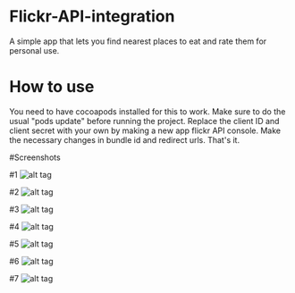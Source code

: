 # Flickr-API-integration
A simple app that lets you find nearest places to eat and rate them for personal use.


# How to use
You need to have cocoapods installed for this to work.
Make sure to do the usual "pods update" before running the project.
Replace the client ID and client secret with your own by making a new app flickr API console. Make the necessary changes in bundle id and redirect urls.
That's it.



#Screenshots



#1
![alt tag](https://github.com/umarF/Flickr-API-integration/blob/master/IMG_3541.PNG)



#2
![alt tag](https://github.com/umarF/Flickr-API-integration/blob/master/IMG_3542.PNG)




#3
![alt tag](https://github.com/umarF/Flickr-API-integration/blob/master/IMG_3543.PNG)




#4
![alt tag](https://github.com/umarF/Flickr-API-integration/blob/master/IMG_3546.PNG)




#5
![alt tag](https://github.com/umarF/Flickr-API-integration/blob/master/IMG_3547.PNG)




#6
![alt tag](https://github.com/umarF/Flickr-API-integration/blob/master/IMG_3548.PNG)




#7
![alt tag](https://github.com/umarF/Flickr-API-integration/blob/master/IMG_3549.PNG)

